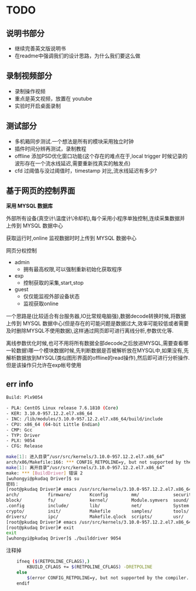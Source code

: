 <!-- TODOLIST.md --- 
;; 
;; Description: 
;; Author: Hongyi Wu(吴鸿毅)
;; Email: wuhongyi@qq.com 
;; Created: 五 11月 30 20:59:18 2018 (+0800)
;; Last-Updated: 六 9月  7 17:26:46 2019 (+0800)
;;           By: Hongyi Wu(吴鸿毅)
;;     Update #: 4
;; URL: http://wuhongyi.cn -->

# TODO

## 说明书部分

- 继续完善英文版说明书
- 在readme中强调我们的设计思路，为什么我们要这么做

## 录制视频部分

- 录制操作视频
- 重点是英文视频，放置在 youtube
- 实验时开启桌面录制



## 测试部分

- 多机箱同步测试.一个想法是所有的模块采用独立时钟
- 插件时间分辨再测试，录制教程
- offline 添加PSD优化窗口功能(这个存在的难点在于,local trigger 时候记录的波形存在一个流水线延迟,需要重新找真实的触发点)
- cfd 过阈值与没过阈值时，timestamp 对比,流水线延迟有多少?




## 基于网页的控制界面

**采用 MYSQL 数据库**

外部所有设备(真空计\温度计\冷却机),每个采用小程序单独控制,连续采集数据并上传到 MYSQL 数据中心

获取运行时,online 监视数据时时上传到 MYSQL 数据中心


网页分权控制
- admin
	- 拥有最高权限,可以强制重新初始化获取程序
- exp
	- 控制获取的采集,start,stop
- guest
	- 仅仅能监视外部设备状态
	- 监视获取online


一个思路是(比较适合有台服务器,IO比常规电脑强),数据decode转换时候,将数据上传到 MYSQL 数据中心(但是存在的可能问题是数据过大,效率可能较低或者需要及时删除MYSQL不使用数据),这样通过网页即可进行离线分析,参数优化等.

离线参数优化时候,也可不用将所有数据全部decode之后放进MYSQL,需要查看哪一轮数据\哪一个模块数据时候,先判断数据是否被解析放在MYSQL中,如果没有,先解析数据放到MYSQL(类似图形界面的offline的read操作),然后即可进行分析操作.但是该操作只允许在exp帐号使用



## err info

```bash
Build: Plx9054

- PLA: CentOS Linux release 7.6.1810 (Core) 
- KER: 3.10.0-957.12.2.el7.x86_64
- INC: /lib/modules/3.10.0-957.12.2.el7.x86_64/build/include
- CPU: x86_64 (64-bit Little Endian)
- CMP: Gcc
- TYP: Driver
- PLX: 9054
- CFG: Release

make[1]: 进入目录“/usr/src/kernels/3.10.0-957.12.2.el7.x86_64”
arch/x86/Makefile:166: *** CONFIG_RETPOLINE=y, but not supported by the compiler. Compiler update recommended.。 停止。
make[1]: 离开目录“/usr/src/kernels/3.10.0-957.12.2.el7.x86_64”
make: *** [BuildDriver] 错误 2
[wuhongyi@pkudaq Driver]$ su
密码：
[root@pkudaq Driver]# emacs /usr/src/kernels/3.10.0-957.12.2.el7.x86_64/
arch/           firmware/       Kconfig         mm/             security/       virt/
block/          fs/             kernel/         Module.symvers  sound/          vmlinux.id
.config         include/        lib/            net/            System.map      
crypto/         init/           Makefile        samples/        tools/          
drivers/        ipc/            Makefile.qlock  scripts/        usr/            
[root@pkudaq Driver]# emacs /usr/src/kernels/3.10.0-957.12.2.el7.x86_64/arch/x86/Makefile
[root@pkudaq Driver]# exit
exit
[wuhongyi@pkudaq Driver]$ ./builddriver 9054
```

注释掉

```bash
    ifneq ($(RETPOLINE_CFLAGS),)
        KBUILD_CFLAGS += $(RETPOLINE_CFLAGS) -DRETPOLINE
    else
        $(error CONFIG_RETPOLINE=y, but not supported by the compiler. Compiler update recommended.)
    endif
```




<!-- TODOLIST.md ends here -->
